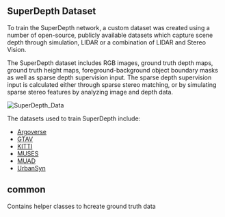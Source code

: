 
## SuperDepth Dataset
To train the SuperDepth network, a custom dataset was created using a number of open-source, publicly available datasets which capture scene depth through simulation, LIDAR or a combination of LIDAR and Stereo Vision.

The SuperDepth dataset includes RGB images, ground truth depth maps, ground truth height maps, foreground-background object boundary masks as well as sparse depth supervision input. The sparse depth supervision input is calculated either through sparse stereo matching, or by simulating sparse stereo features by analyzing image and depth data.

![SuperDepth_Data](../../Diagrams/SuperDepth_Data.jpg)

The datasets used to train SuperDepth include:

- [Argoverse](https://www.argoverse.org/av1.html#stereo-link)
- [GTAV](https://github.com/ostadabbas/Temporal-controlled-Frame-Swap-GTAV-TeFS-/tree/main)
- [KITTI](https://www.cvlibs.net/datasets/kitti/eval_depth.php?benchmark=depth_prediction)
- [MUSES](https://muses.vision.ee.ethz.ch/)
- [MUAD](https://muad-dataset.github.io/)
- [UrbanSyn](https://www.urbansyn.org)

## common
Contains helper classes to hcreate ground truth data